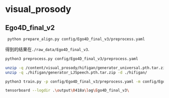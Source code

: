 # visual_prosody

## Ego4D_final_v2

```sh
 python prepare_align.py config/Ego4D_final_v3/preprocess.yaml
```

得到的结果在`./raw_data/Ego4D_final_v3`.

```sh
python3 preprocess.py config/Ego4D_final_v3/preprocess.yaml
```

```sh
unzip -q /content/visual_prosody/hifigan/generator_universal.pth.tar.zip -d /content/visual_prosody/hifigan/
unzip -q ./hifigan/generator_LJSpeech.pth.tar.zip -d ./hifigan/  
```


```sh
python3 train.py -p config/Ego4D_final_v3/preprocess.yaml -m config/Ego4D_final_v3/model.yaml -t config/Ego4D_final_v3/train.yaml
```




```sh
tensorboard --logdir .\output\0418a\log\Ego4D_final_v3\
```